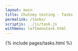 ```yaml
---
layout: main
title: Chutney testing - Tasks
permalink: /tasks/
scriptjs: ../js/task.js
withmenu: leftmenutask.html
---
```

{% include pages/tasks.html %}